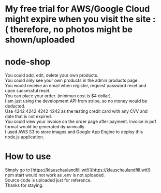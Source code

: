 # My free trial for AWS/Google Cloud might expire when you visit the site :( therefore, no photos might be shown/uploaded

# node-shop
You could add, edit, delete your own products.  
You could only see your own products in the admin products page.  
You would receive an email when register, request password reset and upon successful reset.  
You can place your order. (minimun cost is $4 dollar).  
I am just using the development API from stripe, so no money would be deducted.  
Use 4242 4242 4242 4242 as the testing credit card with any CVV and date that is not expired.  
You could view your invoice on the order page after payment. Invoice in pdf format would be generated dynamically.  
I used AWS S3 to store images and Google App Engine to deploy this node.js application.

# How to use
Simply go to [https://klauschaulandfill.wtf/](https://klauschaulandfill.wtf/)  
npm start would not work as .env is not uploaded.  
Source code is uploaded just for reference.  
Thanks for staying.
